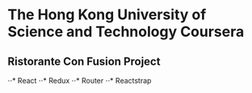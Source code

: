

# The Hong Kong University of Science and Technology Coursera
## Ristorante Con Fusion Project

⋅⋅* React
⋅⋅* Redux
⋅⋅* Router
⋅⋅* Reactstrap
